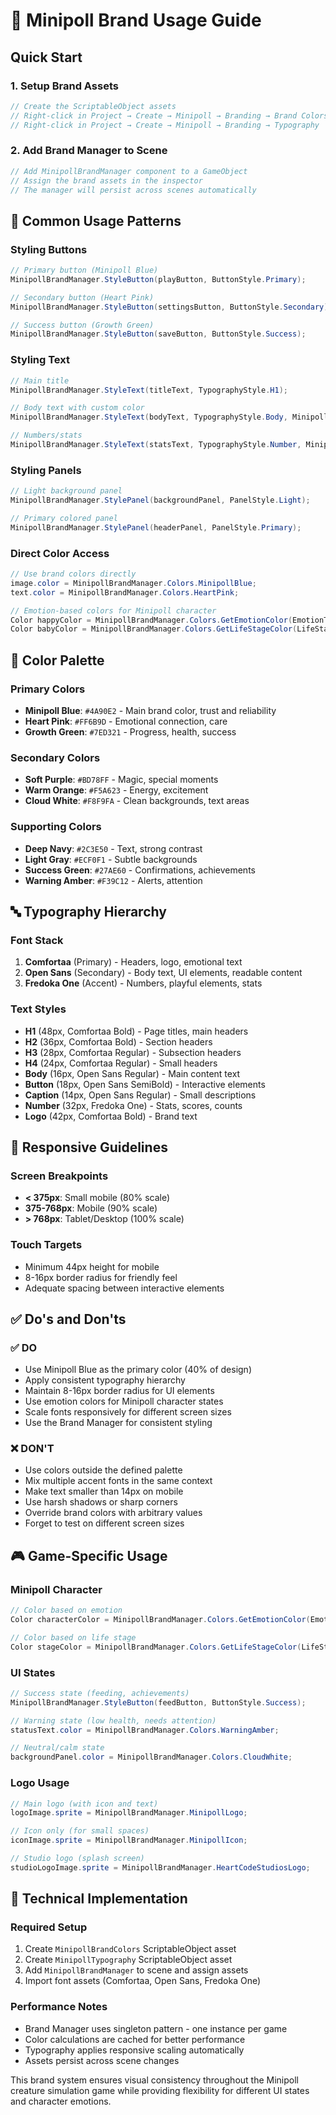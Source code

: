 # 🎨 Minipoll Brand Usage Guide

## Quick Start

### 1. Setup Brand Assets
```csharp
// Create the ScriptableObject assets
// Right-click in Project → Create → Minipoll → Branding → Brand Colors
// Right-click in Project → Create → Minipoll → Branding → Typography
```

### 2. Add Brand Manager to Scene
```csharp
// Add MinipollBrandManager component to a GameObject
// Assign the brand assets in the inspector
// The manager will persist across scenes automatically
```

## 🎯 Common Usage Patterns

### Styling Buttons
```csharp
// Primary button (Minipoll Blue)
MinipollBrandManager.StyleButton(playButton, ButtonStyle.Primary);

// Secondary button (Heart Pink)
MinipollBrandManager.StyleButton(settingsButton, ButtonStyle.Secondary);

// Success button (Growth Green)
MinipollBrandManager.StyleButton(saveButton, ButtonStyle.Success);
```

### Styling Text
```csharp
// Main title
MinipollBrandManager.StyleText(titleText, TypographyStyle.H1);

// Body text with custom color
MinipollBrandManager.StyleText(bodyText, TypographyStyle.Body, MinipollBrandManager.Colors.DeepNavy);

// Numbers/stats
MinipollBrandManager.StyleText(statsText, TypographyStyle.Number, MinipollBrandManager.Colors.GrowthGreen);
```

### Styling Panels
```csharp
// Light background panel
MinipollBrandManager.StylePanel(backgroundPanel, PanelStyle.Light);

// Primary colored panel
MinipollBrandManager.StylePanel(headerPanel, PanelStyle.Primary);
```

### Direct Color Access
```csharp
// Use brand colors directly
image.color = MinipollBrandManager.Colors.MinipollBlue;
text.color = MinipollBrandManager.Colors.HeartPink;

// Emotion-based colors for Minipoll character
Color happyColor = MinipollBrandManager.Colors.GetEmotionColor(EmotionType.Happy);
Color babyColor = MinipollBrandManager.Colors.GetLifeStageColor(LifeStage.Baby);
```

## 🎨 Color Palette

### Primary Colors
- **Minipoll Blue**: `#4A90E2` - Main brand color, trust and reliability
- **Heart Pink**: `#FF6B9D` - Emotional connection, care
- **Growth Green**: `#7ED321` - Progress, health, success

### Secondary Colors  
- **Soft Purple**: `#BD78FF` - Magic, special moments
- **Warm Orange**: `#F5A623` - Energy, excitement
- **Cloud White**: `#F8F9FA` - Clean backgrounds, text areas

### Supporting Colors
- **Deep Navy**: `#2C3E50` - Text, strong contrast
- **Light Gray**: `#ECF0F1` - Subtle backgrounds
- **Success Green**: `#27AE60` - Confirmations, achievements
- **Warning Amber**: `#F39C12` - Alerts, attention

## 🔤 Typography Hierarchy

### Font Stack
1. **Comfortaa** (Primary) - Headers, logo, emotional text
2. **Open Sans** (Secondary) - Body text, UI elements, readable content
3. **Fredoka One** (Accent) - Numbers, playful elements, stats

### Text Styles
- **H1** (48px, Comfortaa Bold) - Page titles, main headers
- **H2** (36px, Comfortaa Bold) - Section headers
- **H3** (28px, Comfortaa Regular) - Subsection headers
- **H4** (24px, Comfortaa Regular) - Small headers
- **Body** (16px, Open Sans Regular) - Main content text
- **Button** (18px, Open Sans SemiBold) - Interactive elements
- **Caption** (14px, Open Sans Regular) - Small descriptions
- **Number** (32px, Fredoka One) - Stats, scores, counts
- **Logo** (42px, Comfortaa Bold) - Brand text

## 📱 Responsive Guidelines

### Screen Breakpoints
- **< 375px**: Small mobile (80% scale)
- **375-768px**: Mobile (90% scale)
- **> 768px**: Tablet/Desktop (100% scale)

### Touch Targets
- Minimum 44px height for mobile
- 8-16px border radius for friendly feel
- Adequate spacing between interactive elements

## ✅ Do's and Don'ts

### ✅ DO
- Use Minipoll Blue as the primary color (40% of design)
- Apply consistent typography hierarchy
- Maintain 8-16px border radius for UI elements
- Use emotion colors for Minipoll character states
- Scale fonts responsively for different screen sizes
- Use the Brand Manager for consistent styling

### ❌ DON'T
- Use colors outside the defined palette
- Mix multiple accent fonts in the same context
- Make text smaller than 14px on mobile
- Use harsh shadows or sharp corners
- Override brand colors with arbitrary values
- Forget to test on different screen sizes

## 🎮 Game-Specific Usage

### Minipoll Character
```csharp
// Color based on emotion
Color characterColor = MinipollBrandManager.Colors.GetEmotionColor(EmotionType.Happy);

// Color based on life stage
Color stageColor = MinipollBrandManager.Colors.GetLifeStageColor(LifeStage.Baby);
```

### UI States
```csharp
// Success state (feeding, achievements)
MinipollBrandManager.StyleButton(feedButton, ButtonStyle.Success);

// Warning state (low health, needs attention)
statusText.color = MinipollBrandManager.Colors.WarningAmber;

// Neutral/calm state
backgroundPanel.color = MinipollBrandManager.Colors.CloudWhite;
```

### Logo Usage
```csharp
// Main logo (with icon and text)
logoImage.sprite = MinipollBrandManager.MinipollLogo;

// Icon only (for small spaces)
iconImage.sprite = MinipollBrandManager.MinipollIcon;

// Studio logo (splash screen)
studioLogoImage.sprite = MinipollBrandManager.HeartCodeStudiosLogo;
```

## 🔧 Technical Implementation

### Required Setup
1. Create `MinipollBrandColors` ScriptableObject asset
2. Create `MinipollTypography` ScriptableObject asset  
3. Add `MinipollBrandManager` to scene and assign assets
4. Import font assets (Comfortaa, Open Sans, Fredoka One)

### Performance Notes
- Brand Manager uses singleton pattern - one instance per game
- Color calculations are cached for better performance
- Typography applies responsive scaling automatically
- Assets persist across scene changes

This brand system ensures visual consistency throughout the Minipoll creature simulation game while providing flexibility for different UI states and character emotions.
